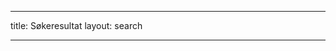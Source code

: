 ______________________________________________________________________

title: Søkeresultat layout: search

______________________________________________________________________
